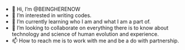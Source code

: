 - 👋 Hi, I’m @BEINGHERENOW
- 👀 I’m interested in writing codes. 
- 🌱 I’m currently learning who I am and what I am a part of.
- 💞️ I’m looking to collaborate on everything there is to know about technology and science of human evolution and experience.
- 📫 How to reach me is to work with me and be a do with partnership.

<!---
BEINGHERENOW/BEINGHERENOW is a ✨ special ✨ repository because its `README.md` (this file) appears on your GitHub profile.
You can click the Preview link to take a look at your changes.
--->
